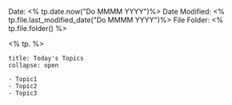 Date: <% tp.date.now("Do MMMM YYYY")%>
Date Modified: <% tp.file.last_modified_date("Do MMMM YYYY")%>
File Folder: <% tp.file.folder() %>

<% tp. %>

```ad-abstract
title: Today's Topics
collapse: open

- Topic1
- Topic2
- Topic3

```


